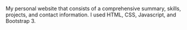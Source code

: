 My personal website that consists of a comprehensive summary, skills, projects, and contact information. I used HTML, CSS, Javascript, and Bootstrap 3.  
